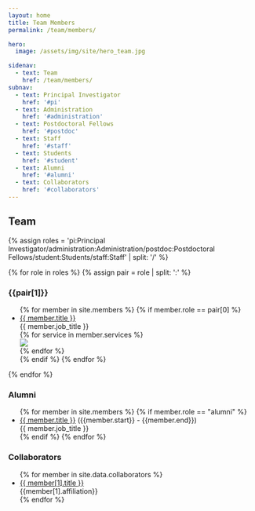 ```yaml
---
layout: home
title: Team Members
permalink: /team/members/

hero:
  image: /assets/img/site/hero_team.jpg

sidenav:
  - text: Team
    href: /team/members/
subnav:
  - text: Principal Investigator
    href: '#pi'
  - text: Administration
    href: '#administration'
  - text: Postdoctoral Fellows
    href: '#postdoc'
  - text: Staff
    href: '#staff'
  - text: Students
    href: '#student'
  - text: Alumni
    href: '#alumni'
  - text: Collaborators
    href: '#collaborators'
---
```

## Team

{% assign roles = 'pi:Principal Investigator/administration:Administration/postdoc:Postdoctoral Fellows/student:Students/staff:Staff' | split: '/' %}

{% for role in roles %}
{% assign pair = role | split: ':' %}
<h3 id="{{pair[0]}}">{{pair[1]}}</h3>
<ul class="ul-no-bullets members-rows">
{% for member in site.members %}
{% if member.role == pair[0] %}
<li class="member-photo-item">
  <div>
    <div class="member-photo-wrapper">
      <div class="member-thumb" style="background-image: url(/assets/img/members/{{ member.photo }})" role="img"></div>
    </div>
    <div class="member-text">
      <a href="{{member.url}}">{{ member.title }}</a>
      <br>{{ member.job_title }}
      <div class="icons-row">
        {% for service in member.services %}
          <a href="{{ service[1] }}"><div><img src="/assets/img/services/{{ service[0] }}.svg"></div></a>
        {% endfor %}
      </div>
    </div>
  </div>
</li>
{% endif %}
{% endfor %}
</ul>
{% endfor %}

<h3 id="alumni">Alumni</h3>
<ul class="collaborators-and-alumni-lists members-rows">
{% for member in site.members %}
{% if member.role == "alumni" %}
<li><a href="{{member.url}}">{{ member.title }}</a> ({{member.start}} - {{member.end}})<br>{{ member.job_title }}</li>
{% endif %}
{% endfor %}
</ul>

<h3 id="collaborators">Collaborators</h3>
<ul class="collaborators-and-alumni-lists members-rows">
{% for member in site.data.collaborators %}
<li><a href="{{member[1].url}}">{{ member[1].title }}</a><br>{{member[1].affiliation}}</li>
{% endfor %}
</ul>
